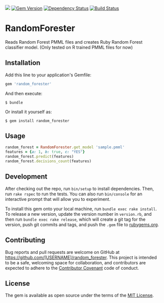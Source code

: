 <a href="https://codeclimate.com/github/asafschers/random_forester"><img src="https://codeclimate.com/github/asafschers/random_forester/badges/gpa.svg" /></a>
[![Gem Version](https://badge.fury.io/rb/random_forester.svg)](https://badge.fury.io/rb/random_forester)
[![Dependency Status](https://www.versioneye.com/user/projects/5870c8c42f149b00509e72a3/badge.svg?style=flat-square)](https://www.versioneye.com/user/projects/5870c8c42f149b00509e72a3)
[![Build Status](https://travis-ci.org/asafschers/random_forester.svg?branch=master)](https://travis-ci.org/asafschers/random_forester)

# RandomForester

Reads Random Forest PMML files and creates Ruby Random Forest classifier model.
(Only tested on R trained PMML files for now)

## Installation

Add this line to your application's Gemfile:

```ruby
gem 'random_forester'
```

And then execute:

    $ bundle

Or install it yourself as:

    $ gem install random_forester

## Usage

```ruby
random_forest = RandomForester.get_model 'sample.pmml'
features = {a: 1, b: true, c: "YES"}
random_forest.predict(features)
random_forest.decisions_count(features)
```


## Development

After checking out the repo, run `bin/setup` to install dependencies. Then, run `rake rspec` to run the tests. You can also run `bin/console` for an interactive prompt that will allow you to experiment.

To install this gem onto your local machine, run `bundle exec rake install`. To release a new version, update the version number in `version.rb`, and then run `bundle exec rake release`, which will create a git tag for the version, push git commits and tags, and push the `.gem` file to [rubygems.org](https://rubygems.org).

## Contributing

Bug reports and pull requests are welcome on GitHub at https://github.com/[USERNAME]/random_forester. This project is intended to be a safe, welcoming space for collaboration, and contributors are expected to adhere to the [Contributor Covenant](contributor-covenant.org) code of conduct.


## License

The gem is available as open source under the terms of the [MIT License](http://opensource.org/licenses/MIT).

